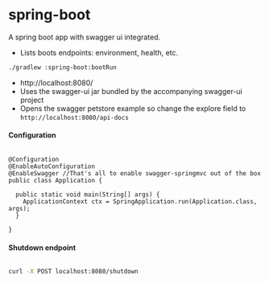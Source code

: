spring-boot
===============

A spring boot app with swagger ui integrated.
- Lists boots endpoints: environment, health, etc.

```bash
./gradlew :spring-boot:bootRun
```

- http://localhost:8080/
- Uses the swagger-ui jar bundled by the accompanying swagger-ui project
- Opens the swagger petstore example so change the explore field to `http://localhost:8080/api-docs`


#### Configuration
```

@Configuration
@EnableAutoConfiguration
@EnableSwagger //That's all to enable swagger-springmvc out of the box
public class Application {

  public static void main(String[] args) {
    ApplicationContext ctx = SpringApplication.run(Application.class, args);
  }

}

```

#### Shutdown endpoint

```bash

curl -X POST localhost:8080/shutdown
```
